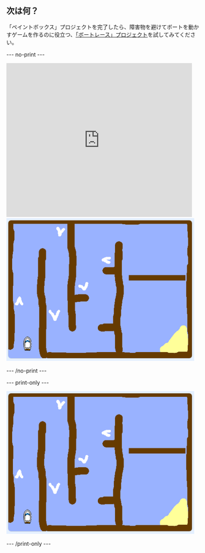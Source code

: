 ## 次は何？

「ペイントボックス」プロジェクトを完了したら、障害物を避けてボートを動かすゲームを作るのに役立つ、[「ボートレース」プロジェクト](https://projects.raspberrypi.org/en/projects/boat-race?utm_source=pathway&utm_medium=whatnext&utm_campaign=projects)を試してみてください。

\--- no-print \---

<div class="scratch-preview">
  <iframe allowtransparency="true" width="485" height="402" src="https://scratch.mit.edu/projects/embed/276662533/?autostart=false" frameborder="0" scrolling="no"></iframe>
  <img src="images/boat_race_demo.png">
</div>

\--- /no-print \---

\--- print-only \---

![ボートレースデモ](images/boat_race_demo.png)

\--- /print-only \---